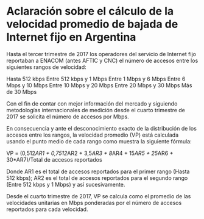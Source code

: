 # Aclaración sobre el cálculo de la velocidad promedio de bajada de Internet fijo en Argentina

 

Hasta el tercer trimestre de 2017 los operadores del servicio de Internet fijo reportaban a ENACOM (antes AFTIC y CNC) el número de accesos entre los siguientes rangos de velocidad:


Hasta 512 kbps
Entre 512 kbps y 1 Mbps
Entre 1 Mbps y 6 Mbps
Entre 6 Mbps y 10 Mbps
Entre 10 Mbps y 20 Mbps
Entre 20 Mbps y 30 Mbps
Más de 30 Mbps
 

Con el fin de contar con mejor información del mercado y siguiendo metodologías internacionales de medición desde el cuarto trimestre de 2017 se solicita el número de accesos por Mbps.


En consecuencia y ante el desconocimiento exacto de la distribución de los accesos entre los rangos, la velocidad promedio (VP) está calculada usando el punto medio de cada rango como muestra la siguiente fórmula:

 

VP = (0,512*AR1 + 0,7512*AR2 + 3,5*AR3 + 8*AR4 + 15*AR5 + 25*AR6 + 30*AR7)/Total de accesos reportados

 

Donde AR1 es el total de accesos reportados para el primer rango (Hasta 512 kbps); AR2 es el total de accesos reportados para el segundo rango (Entre 512 kbps y 1 Mbps) y así sucesivamente.

 

Desde el cuarto trimestre de 2017, VP se calcula como el promedio de las velocidades unitarias en Mbps ponderadas por el número de accesos reportados para cada velocidad.

 

 